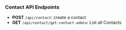 ### Contact API Endpoints

- **POST** `/api/contact`: create a contact
- **GET** `/api/contact/get-contact-admin`: List all Contacts